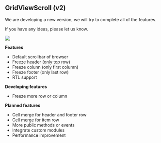 ## GridViewScroll (v2)
We are developing a new version, we will try to complete all of the features.

If you have any ideas, please let us know.

<img border="0" border="0" src="http://gridviewscroll.aspcity.idv.tw/images/gridviewscrollv2_git.png">

**Features**
* Default scrollbar of browser
* Freeze header (only top row)
* Freeze colunn (only first column)
* Freeze footer (only last row)
* RTL support

**Developing features**
* Freeze more row or column

**Planned features**
* Cell merge for header and footer row
* Cell merge for item row
* More public methods or events
* Integrate custom modules
* Performance improvement
